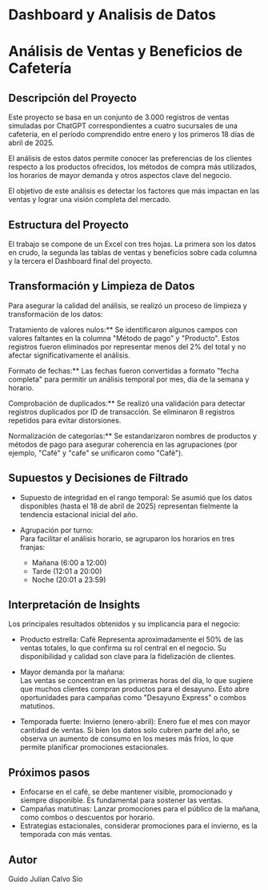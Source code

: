 # Dashboard y Analisis de Datos

# Análisis de Ventas y Beneficios de Cafetería

## Descripción del Proyecto

Este proyecto se basa en un conjunto de 3.000 registros de ventas simuladas por ChatGPT correspondientes a cuatro sucursales de una cafetería, en el período comprendido entre enero y los primeros 18 días de abril de 2025. 

El análisis de estos datos permite conocer las preferencias de los clientes respecto a los productos ofrecidos, los métodos de compra más utilizados, los horarios de mayor demanda y otros aspectos clave del negocio. 

El objetivo de este análisis es detectar los factores que más impactan en las ventas y lograr una visión completa del mercado.

## Estructura del Proyecto

El trabajo se compone de un Excel con tres hojas. La primera son los datos en crudo, la segunda las tablas de ventas y beneficios sobre cada columna y la tercera el Dashboard final del proyecto.

## Transformación y Limpieza de Datos

Para asegurar la calidad del análisis, se realizó un proceso de limpieza y transformación de los datos:

Tratamiento de valores nulos:** Se identificaron algunos campos con valores faltantes en la columna "Método de pago" y "Producto". Estos registros fueron eliminados por representar menos del 2% del total y no afectar significativamente el análisis.
  
Formato de fechas:** Las fechas fueron convertidas a formato "fecha completa" para permitir un análisis temporal por mes, día de la semana y horario.

Comprobación de duplicados:** Se realizó una validación para detectar registros duplicados por ID de transacción. Se eliminaron 8 registros repetidos para evitar distorsiones.

Normalización de categorías:** Se estandarizaron nombres de productos y métodos de pago para asegurar coherencia en las agrupaciones (por ejemplo, "Café" y "cafe" se unificaron como "Café").

## Supuestos y Decisiones de Filtrado

- Supuesto de integridad en el rango temporal:
  Se asumió que los datos disponibles (hasta el 18 de abril de 2025) representan fielmente la tendencia estacional inicial del año.

- Agrupación por turno:  
  Para facilitar el análisis horario, se agruparon los horarios en tres franjas:  
  - Mañana (6:00 a 12:00)  
  - Tarde (12:01 a 20:00)  
  - Noche (20:01 a 23:59)

## Interpretación de Insights

Los principales resultados obtenidos y su implicancia para el negocio:

- Producto estrella: Café
  Representa aproximadamente el 50% de las ventas totales, lo que confirma su rol central en el negocio. Su disponibilidad y calidad son clave para la fidelización de clientes.

- Mayor demanda por la mañana:  
  Las ventas se concentran en las primeras horas del día, lo que sugiere que muchos clientes compran productos para el desayuno. Esto abre oportunidades para campañas como "Desayuno Express" o combos matutinos.

- Temporada fuerte: Invierno (enero-abril):
  Enero fue el mes con mayor cantidad de ventas. Si bien los datos solo cubren parte del año, se observa un aumento de consumo en los meses más fríos, lo que permite planificar promociones estacionales.

## Próximos pasos

- Enfocarse en el café, se debe mantener visible, promocionado y siempre disponible. Es fundamental para sostener las ventas.
- Campañas matutinas: Lanzar promociones para el público de la mañana, como combos o descuentos por horario.
- Estrategias estacionales, considerar promociones para el invierno, es la temporada con más ventas.

## Autor

Guido Julían Calvo Sio
